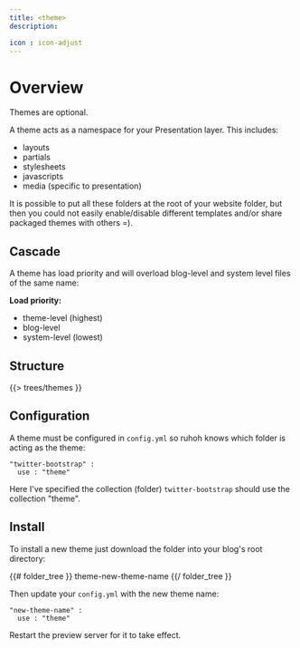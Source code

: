 ```yaml
---
title: <theme>
description:

icon : icon-adjust
---
```


# Overview

Themes are optional.

A theme acts as a namespace for your Presentation layer. This includes:

- layouts
- partials
- stylesheets
- javascripts
- media (specific to presentation)

It is possible to put all these folders at the root of your website folder, but then you could not easily enable/disable different templates and/or share packaged themes with others =).

## Cascade 

A theme has load priority and will overload blog-level and system level files of the same name:

**Load priority:**

- theme-level (highest)
- blog-level
- system-level (lowest)

## Structure 

{{> trees/themes }}


## Configuration

A theme must be configured in `config.yml` so ruhoh knows which folder is acting as the theme:

    "twitter-bootstrap" :
      use : "theme"

Here I've specified the collection (folder) `twitter-bootstrap` should use the collection "theme".

## Install

To install a new theme just download the folder into your blog's root directory:

{{# folder_tree }}
  theme-new-theme-name
{{/ folder_tree }}

Then update your `config.yml` with the new theme name:

    "new-theme-name" :
      use : "theme"

Restart the preview server for it to take effect.